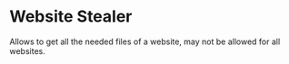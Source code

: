 # Website Stealer
 Allows to get all the needed files of a website, may not be allowed for all websites.
